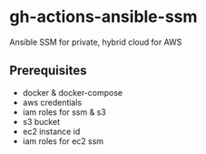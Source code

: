 # gh-actions-ansible-ssm

Ansible SSM for private, hybrid cloud for AWS

## Prerequisites
- docker & docker-compose
- aws credentials
- iam roles for ssm & s3
- s3 bucket
- ec2 instance id
- iam roles for ec2 ssm

